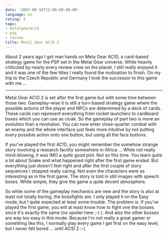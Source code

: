 ```yaml
---
date: '2007-09-18T12:00:00-00:00'
language: en
rating: 3
tags:
- metalgearacid
- psp
- review
title: Metal Gear AC!D 2
---
```



<img src="/media/2007/acid2.small.jpg" alt="" class="left" />About 2 years ago I got man hands on Meta Gear AC!D, a card-based strategy game for the PSP set in the Metal Gear universe. While heavily criticized by nearly every review crew on the planet, I still really enjoyed it and it was one of the few titles I really found the motivation to finish. On my trip to the Czech Republic and Germany I took the successor to this game with me ...

-------------------------------

Metal Gear AC!D 2 is set after the first game but with some time between those two. Gameplay-wise it is still a turn-based strategy game where the possible actions of the player and NPCs are determined by a deck of cards. These cards can represent everything from rocket launchers to cardboard boxes which you can use as cloak. So the gameplay of part two is more an evolution than a revolution. You can now enter close-quarter combat with an enemy and the whole interface just feels more intuitive by not putting every possible action onto one button, but using all the face buttons.

If you've played the first AC!D, you might remember the somehow strange story involving a research facility somewhere in Africa ... While not really mind-blowing, it was IMO a quite good plot. Not so this time. You learn quite a lot about Snake and what happened right after the first game ended. But everything just doesn't feel right and after the first couple of story sequences I stopped really caring. Not even the characters were as interesting as in the first game. The story is told in still images with speech boxes. While simple, they give the game a quite decent atmosphere. 

So while some of the gameplay mechanics are new and the story is also at least not totally boring, the bossfights are. I only played it on the Easy mode, but I quite expected at least some trouble. The problem is: If you've played the first game, you will at least know how to fight one the bosses since it's exactly the same (no spoiler here ;-) ). And also the other bosses are way too easy in this mode. Because I'm not really a great gamer or something like this, I normally play every game I get first on the easy level, but I never felt bored ... until AC!D 2 :-(
